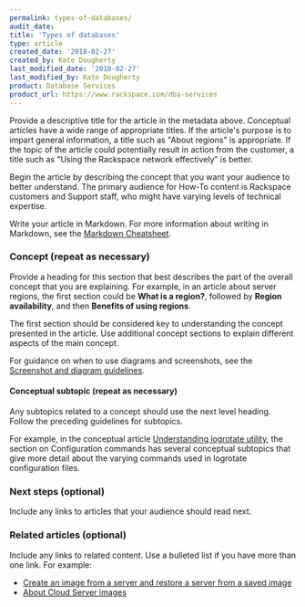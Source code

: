 ```yaml
---
permalink: types-of-databases/
audit_date:
title: 'Types of databases'
type: article
created_date: '2018-02-27'
created_by: Kate Dougherty
last_modified_date: '2018-02-27'
last_modified_by: Kate Dougherty
product: Database Services
product_url: https://www.rackspace.com/dba-services
---
```


Provide a descriptive title for the article in the metadata above. Conceptual articles have a wide range of appropriate titles. If the article's purpose is to impart general information, a title such as "About regions" is appropriate. If the topic of the article could potentially result in action from the customer, a title such as "Using the Rackspace network effectively" is better.

Begin the article by describing the concept that you want your audience to better understand. The primary audience for How-To content is Rackspace customers and Support staff, who might have varying levels of technical expertise.

Write your article in Markdown. For more information about writing in Markdown, see the [Markdown Cheatsheet](https://github.com/adam-p/markdown-here/wiki/Markdown-Cheatsheet).

### Concept (repeat as necessary)

Provide a heading for this section that best describes the part of the overall concept that you are explaining. For example, in an article about server regions, the first section could be **What is a region?**, followed by **Region availability**, and then **Benefits of using regions**.

The first section should be considered key to understanding the concept presented in the article. Use additional concept sections to explain different aspects of the main concept.

For guidance on when to use diagrams and screenshots, see the [Screenshot and diagram guidelines](http://rackerlabs.github.io/docs-rackspace/style-guide/screenshot-diagram-guidelines.html).

#### Conceptual subtopic (repeat as necessary)

Any subtopics related to a concept should use the next level heading. Follow the preceding guidelines for subtopics.

For example, in the conceptual article [Understanding logrotate utility](/how-to/understanding-logrotate-utility), the section on Configuration commands has several conceptual subtopics that give more detail about the varying commands used in logrotate configuration files.

### Next steps (optional)

Include any links to articles that your audience should read next.

### Related articles (optional)

Include any links to related content. Use a bulleted list if you have more than one link. For example:

- [Create an image from a server and restore a server from a saved image](/how-to/create-an-image-from-a-server-and-restore-a-server-from-a-saved-image)
- [About Cloud Server images](/how-to/about-cloud-server-images)
